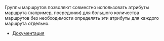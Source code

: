 Группы маршрутов позволяют совместно использовать атрибуты маршрута (например, посредники) 
для большого количества маршрутов без необходимости определять эти атрибуты для каждого маршрута отдельно.

[//]: # "materials"

- [Документация](https://laravel.com/docs/10.x/routing#route-groups)

[//]: # "/materials"
